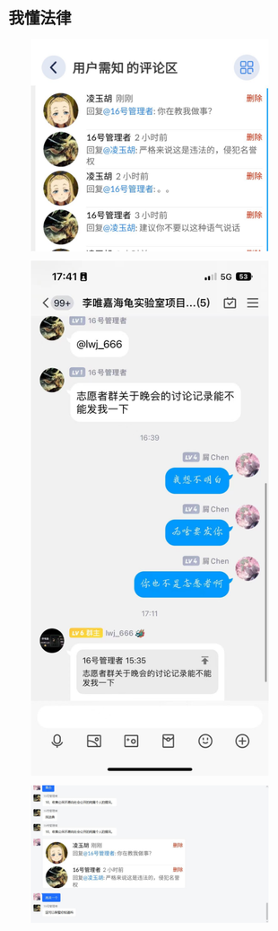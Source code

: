 # 我懂法律



<figure><img src="../../.gitbook/assets/DA(DU3Y}%L[{UGX~XOI(B9Q.jpg" alt=""><figcaption></figcaption></figure>

<figure><img src="../../.gitbook/assets/88fd5e8a1e0a3922417aa4305b5a1e7.jpg" alt=""><figcaption></figcaption></figure>

<figure><img src="../../.gitbook/assets/}7$$Y57DW6YFVF%_X2EP1BW.jpg" alt=""><figcaption></figcaption></figure>
